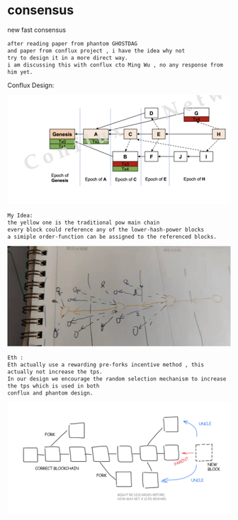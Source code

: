 # consensus
new fast consensus

```
after reading paper from phantom GHOSTDAG
and paper from conflux project , i have the idea why not 
try to design it in a more direct way.
i am discussing this with conflux cto Ming Wu , no any response from him yet.
```
Conflux Design:

![conflux  design](https://github.com/leolikescoding/consensus/blob/main/WechatIMG42.png)

```
My Idea:
the yellow one is the traditional pow main chain
every block could reference any of the lower-hash-power blocks 
a simiple order-function can be assigned to the referenced blocks.
```

![my design concept](https://github.com/leolikescoding/consensus/blob/main/WechatIMG41.jpg)




```
Eth :
Eth actually use a rewarding pre-forks incentive method , this actually not increase the tps.
In our design we encourage the random selection mechanism to increase the tps which is used in both
conflux and phantom design.

```

![eth design](https://github.com/leolikescoding/consensus/blob/main/WechatIMG11.png)